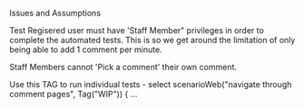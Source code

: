 Issues and Assumptions

Test Regisered user must have 'Staff Member" privileges in order to complete the automated tests. This is so we get around the limitation of only being able to add 1 comment per minute.

Staff Members cannot 'Pick a comment' their own comment.

Use this TAG to run individual tests - select scenarioWeb("navigate through comment pages", Tag("WIP")) { ...
